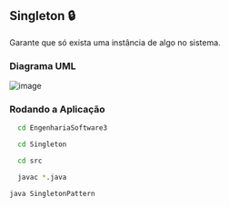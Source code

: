 ## Singleton 🔒
Garante que só exista uma instância de algo no sistema.

### Diagrama UML
![image](https://github.com/user-attachments/assets/a23cd338-4e06-4919-8dba-1b6688d3d9ec)

### Rodando a Aplicação
```bash
  cd EngenhariaSoftware3
```
```bash
  cd Singleton
```
```bash
  cd src
```
```bash
  javac *.java
```
```bash
java SingletonPattern
```
